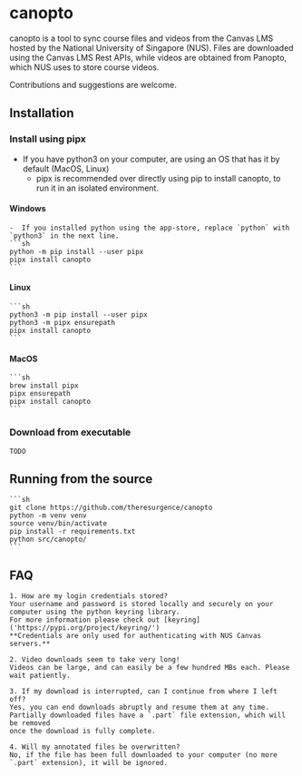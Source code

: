 # canopto

canopto is a tool to sync course files and videos from the Canvas LMS hosted by the National
University of Singapore (NUS). Files are downloaded using the Canvas LMS Rest APIs, while videos are
obtained from Panopto, which NUS uses to store course videos.

Contributions and suggestions are welcome.


## Installation

### Install using pipx
- If you have python3 on your computer, are using an OS that has it by default (MacOS, Linux)
    - pipx is recommended over directly using pip to install canopto, to run it in an isolated environment.

#### Windows
    -  If you installed python using the app-store, replace `python` with `python3` in the next line.
    ```sh
    python -m pip install --user pipx
    pipx install canopto
    ```

#### Linux
    ```sh
    python3 -m pip install --user pipx
    python3 -m pipx ensurepath
    pipx install canopto
    ```

#### MacOS
    ```sh
    brew install pipx
    pipx ensurepath
    pipx install canopto
    ```

### Download from executable
    TODO



## Running from the source
    ```sh
    git clone https://github.com/theresurgence/canopto
    python -m venv venv
    source venv/bin/activate
    pip install -r requirements.txt
    python src/canopto/
    ```



## FAQ

    1. How are my login credentials stored?
    Your username and password is stored locally and securely on your computer using the python keyring library.
    For more information please check out [keyring]('https://pypi.org/project/keyring/')
    **Credentials are only used for authenticating with NUS Canvas servers.**

    2. Video downloads seem to take very long!
    Videos can be large, and can easily be a few hundred MBs each. Please wait patiently.

    3. If my download is interrupted, can I continue from where I left off?
    Yes, you can end downloads abruptly and resume them at any time.
    Partially downloaded files have a `.part` file extension, which will be removed
    once the download is fully complete.

    4. Will my annotated files be overwritten?
    No, if the file has been full downloaded to your computer (no more `.part` extension), it will be ignored.

